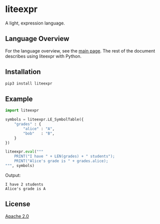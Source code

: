 # liteexpr

A light, expression language.


## Language Overview

For the language overview, see the [main page](..).
The rest of the document describes using liteexpr with Python.


## Installation

```sh
pip3 install liteexpr
```


## Example

```python
import liteexpr

symbols = liteexpr.LE_SymbolTable({
    "grades" : {
        "alice" : "A",
        "bob"   : "B",
    }
})

liteexpr.eval("""
    PRINT("I have " + LEN(grades) + " students");
    PRINT("Alice's grade is " + grades.alice);
""", symbols)
```

Output:

```
I have 2 students
Alice's grade is A
```


## License

[Apache 2.0](../LICENSE)

